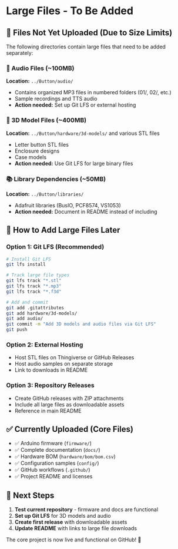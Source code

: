 # Large Files - To Be Added

## 📁 Files Not Yet Uploaded (Due to Size Limits)

The following directories contain large files that need to be added separately:

### 🎵 Audio Files (~100MB)
**Location:** `../Button/audio/`
- Contains organized MP3 files in numbered folders (01/, 02/, etc.)
- Sample recordings and TTS audio
- **Action needed:** Set up Git LFS or external hosting

### 🎨 3D Model Files (~400MB)
**Location:** `../Button/hardware/3d-models/` and various STL files
- Letter button STL files
- Enclosure designs
- Case models
- **Action needed:** Use Git LFS for large binary files

### 📚 Library Dependencies (~50MB)
**Location:** `../Button/libraries/`
- Adafruit libraries (BusIO, PCF8574, VS1053)
- **Action needed:** Document in README instead of including

## 🔧 How to Add Large Files Later

### Option 1: Git LFS (Recommended)
```bash
# Install Git LFS
git lfs install

# Track large file types
git lfs track "*.stl"
git lfs track "*.mp3"
git lfs track "*.f3d"

# Add and commit
git add .gitattributes
git add hardware/3d-models/
git add audio/
git commit -m "Add 3D models and audio files via Git LFS"
git push
```

### Option 2: External Hosting
- Host STL files on Thingiverse or GitHub Releases
- Host audio samples on separate storage
- Link to downloads in README

### Option 3: Repository Releases
- Create GitHub releases with ZIP attachments
- Include all large files as downloadable assets
- Reference in main README

## ✅ Currently Uploaded (Core Files)

- ✅ Arduino firmware (`firmware/`)
- ✅ Complete documentation (`docs/`)
- ✅ Hardware BOM (`hardware/bom/bom.csv`)
- ✅ Configuration samples (`config/`)
- ✅ GitHub workflows (`.github/`)
- ✅ Project README and licenses

## 🎯 Next Steps

1. **Test current repository** - firmware and docs are functional
2. **Set up Git LFS** for 3D models and audio
3. **Create first release** with downloadable assets
4. **Update README** with links to large file downloads

The core project is now live and functional on GitHub! 🚀
